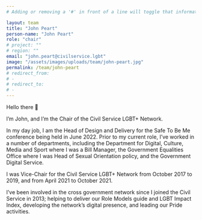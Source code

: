 ```yaml
---
# Adding or removing a '#' in front of a line will toggle that information off and on from being processed. 

layout: team
title: "John Peart"
person-name: "John Peart"
role: "chair"
# project: ""
# region: ""
email: "john.peart@civilservice.lgbt"
image: "/assets/images/uploads/team/john-peart.jpg"
permalink: /team/john-peart
# redirect_from: 
# - 
# redirect_to: 
# - 
---
```


Hello there 👋

I’m John, and I’m the Chair of the Civil Service LGBT+ Network.

In my day job, I am the Head of Design and Delivery for the Safe To Be Me conference being held in June 2022. Prior to my current role, I’ve worked in a number of departments, including the Department for Digital, Culture, Media and Sport where I was a Bill Manager, the Government Equalities Office where I was Head of Sexual Orientation policy, and the Government Digital Service.

I was Vice-Chair for the Civil Service LGBT+ Network from October 2017 to 2019, and from April 2021 to October 2021.

I’ve been involved in the cross government network since I joined the Civil Service in 2013; helping to deliver our Role Models guide and LGBT Impact Index, developing the network’s digital presence, and leading our Pride activities.
